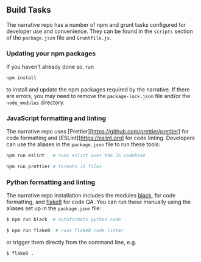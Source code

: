 ## Build Tasks

The narrative repo has a number of npm and grunt tasks configured for developer use and convenience. They can be found in the `scripts` section of the `package.json` file and `Gruntfile.js`.

### Updating your npm packages

If you haven't already done so, run

```sh
npm install
```

to install and update the npm packages required by the narrative. If there are errors, you may need to remove the `package-lock.json` file and/or the `node_modules` directory.

### JavaScript formatting and linting

The narrative repo uses [Prettier][https://github.com/prettier/prettier] for code formatting and [ESLint][https://eslint.org] for code linting. Developers can use the aliases in the `package.json` file to run these tools:

```sh
npm run eslint   # runs eslint over the JS codebase
```

```sh
npm run prettier # formats JS files
```

### Python formatting and linting

The narrative repo installation includes the modules [black](https://github.com/psf/black), for code formatting, and [flake8](https://flake8.pycqa.org/) for code QA. You can run these manually using the aliases set up in the `package.json` file:

```sh
$ npm run black  # autoformats python code
```

```sh
$ npm run flake8  # runs flake8 code linter
```

or trigger them directly from the command line, e.g.

```sh
$ flake8 .
```
